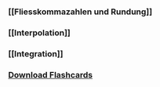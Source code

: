 ### [[Fliesskommazahlen und Rundung]]
### [[Interpolation]]
### [[Integration]]
### <a href ="./NumProg.apkg" download>Download Flashcards</a>